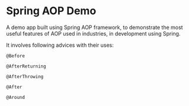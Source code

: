 # Spring AOP Demo
A demo app built using Spring AOP framework, to demonstrate the most useful features of AOP used in industries, in development using Spring.

It involves following advices with their uses:

    @Before
  
    @AfterReturning
  
    @AfterThrowing
  
    @After
  
    @Around
